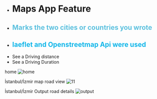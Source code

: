 <ul>
                              <li><h1>Maps App Feature</h1></li>
                              <li><h2 style="color:#5bc0de;">Marks the two cities or countries you wrote</h2></li>
                               <li><h2 style="color:#10b6e9;">laeflet and Openstreetmap Api were used</h2></li>
                              <li> See a Driving distance</li>
                              <li>See a Driving Duration</li>
</ul>

home
![home](https://github.com/user-attachments/assets/2b7ea135-7646-469d-9aa4-1e313ceb2936)

İstanbul/İzmir map road view
![11](https://github.com/user-attachments/assets/1ca3316f-3b45-449f-8a36-df23be538c15)

İstanbul/İzmir Output road details
![output](https://github.com/user-attachments/assets/4ec35e20-86c0-4e91-84ae-06d6fe0a056b)

